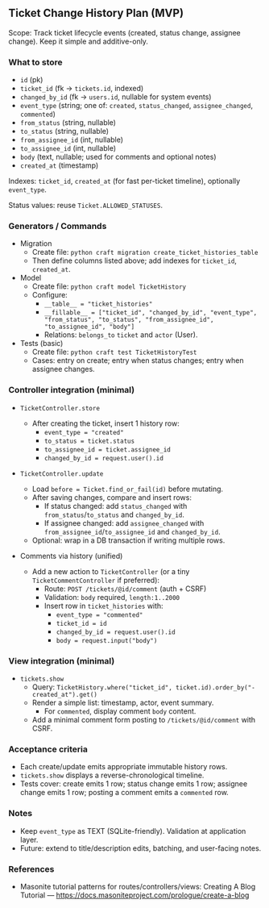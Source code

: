 ## Ticket Change History Plan (MVP)

Scope: Track ticket lifecycle events (created, status change, assignee change). Keep it simple and additive-only.

### What to store
- `id` (pk)
- `ticket_id` (fk → `tickets.id`, indexed)
- `changed_by_id` (fk → `users.id`, nullable for system events)
- `event_type` (string; one of: `created`, `status_changed`, `assignee_changed`, `commented`)
- `from_status` (string, nullable)
- `to_status` (string, nullable)
- `from_assignee_id` (int, nullable)
- `to_assignee_id` (int, nullable)
- `body` (text, nullable; used for comments and optional notes)
- `created_at` (timestamp)

Indexes: `ticket_id`, `created_at` (for fast per-ticket timeline), optionally `event_type`.

Status values: reuse `Ticket.ALLOWED_STATUSES`.

### Generators / Commands
- Migration
  - Create file: `python craft migration create_ticket_histories_table`
  - Then define columns listed above; add indexes for `ticket_id`, `created_at`.
- Model
  - Create file: `python craft model TicketHistory`
  - Configure:
    - `__table__ = "ticket_histories"`
    - `__fillable__ = ["ticket_id", "changed_by_id", "event_type", "from_status", "to_status", "from_assignee_id", "to_assignee_id", "body"]`
    - Relations: `belongs_to` `ticket` and `actor` (User).
- Tests (basic)
  - Create file: `python craft test TicketHistoryTest`
  - Cases: entry on create; entry when status changes; entry when assignee changes.

### Controller integration (minimal)
- `TicketController.store`
  - After creating the ticket, insert 1 history row:
    - `event_type = "created"`
    - `to_status = ticket.status`
    - `to_assignee_id = ticket.assignee_id`
    - `changed_by_id = request.user().id`
- `TicketController.update`
  - Load `before = Ticket.find_or_fail(id)` before mutating.
  - After saving changes, compare and insert rows:
    - If status changed: add `status_changed` with `from_status`/`to_status` and `changed_by_id`.
    - If assignee changed: add `assignee_changed` with `from_assignee_id`/`to_assignee_id` and `changed_by_id`.
  - Optional: wrap in a DB transaction if writing multiple rows.

- Comments via history (unified)
  - Add a new action to `TicketController` (or a tiny `TicketCommentController` if preferred):
    - Route: `POST /tickets/@id/comment` (auth + CSRF)
    - Validation: `body` required, `length:1..2000`
    - Insert row in `ticket_histories` with:
      - `event_type = "commented"`
      - `ticket_id = id`
      - `changed_by_id = request.user().id`
      - `body = request.input("body")`

### View integration (minimal)
- `tickets.show`
  - Query: `TicketHistory.where("ticket_id", ticket.id).order_by("-created_at").get()`
  - Render a simple list: timestamp, actor, event summary.
    - For `commented`, display comment `body` content.
  - Add a minimal comment form posting to `/tickets/@id/comment` with CSRF.

### Acceptance criteria
- Each create/update emits appropriate immutable history rows.
- `tickets.show` displays a reverse-chronological timeline.
- Tests cover: create emits 1 row; status change emits 1 row; assignee change emits 1 row; posting a comment emits a `commented` row.

### Notes
- Keep `event_type` as TEXT (SQLite-friendly). Validation at application layer.
- Future: extend to title/description edits, batching, and user-facing notes.

### References
- Masonite tutorial patterns for routes/controllers/views: Creating A Blog Tutorial — https://docs.masoniteproject.com/prologue/create-a-blog


